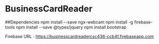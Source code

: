 # BusinessCardReader
##Dependencies
npm install --save ngx-webcam
npm install -g firebase-tools
npm install --save @types/jquery
npm install bootstrap

Firebase URL : https://businesscardreadercsc436-ccb4f.firebaseapp.com